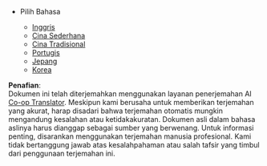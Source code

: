 <!--
CO_OP_TRANSLATOR_METADATA:
{
  "original_hash": "b918f72764505b503a4c2889a438b8d7",
  "translation_date": "2025-05-20T11:23:44+00:00",
  "source_file": "docs/_navbar.md",
  "language_code": "id"
}
-->
* Pilih Bahasa

    * [Inggris](../../../../../../..)
    * [Cina Sederhana](../../../../../../../translations/cn)
    * [Cina Tradisional](../../../../../../../translations/tw)
    * [Portugis](../../../../../../../translations/pt-br)
    * [Jepang](../../../../../../../translations/ja-jp)
    * [Korea](../../../../../../../translations/ko)

**Penafian**:  
Dokumen ini telah diterjemahkan menggunakan layanan penerjemahan AI [Co-op Translator](https://github.com/Azure/co-op-translator). Meskipun kami berusaha untuk memberikan terjemahan yang akurat, harap disadari bahwa terjemahan otomatis mungkin mengandung kesalahan atau ketidakakuratan. Dokumen asli dalam bahasa aslinya harus dianggap sebagai sumber yang berwenang. Untuk informasi penting, disarankan menggunakan terjemahan manusia profesional. Kami tidak bertanggung jawab atas kesalahpahaman atau salah tafsir yang timbul dari penggunaan terjemahan ini.